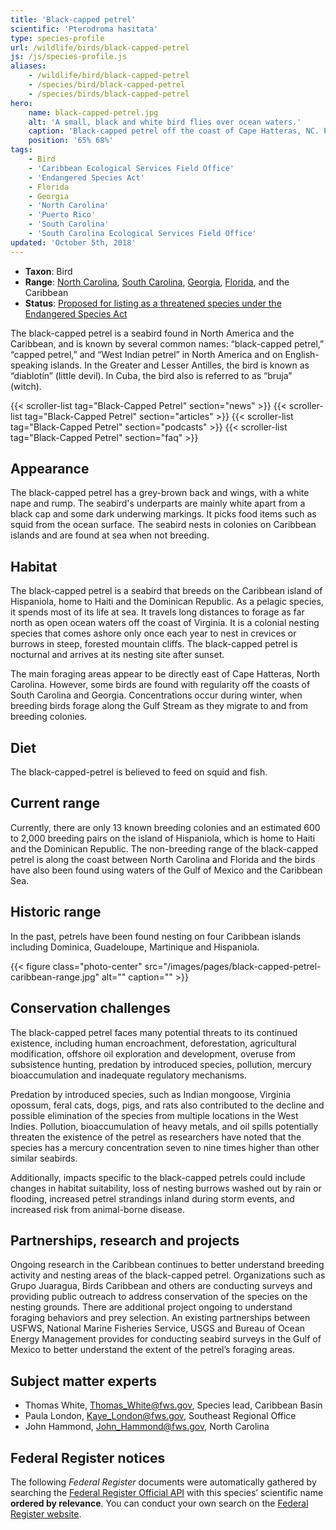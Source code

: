 ```yaml
---
title: 'Black-capped petrel'
scientific: 'Pterodroma hasitata'
type: species-profile
url: /wildlife/birds/black-capped-petrel
js: /js/species-profile.js
aliases:
    - /wildlife/bird/black-capped-petrel
    - /species/bird/black-capped-petrel
    - /species/birds/black-capped-petrel
hero:
    name: black-capped-petrel.jpg
    alt: 'A small, black and white bird flies over ocean waters.'
    caption: 'Black-capped petrel off the coast of Cape Hatteras, NC. Photo © Brian Patteson, used with permission.'
    position: '65% 68%'
tags:
    - Bird
    - 'Caribbean Ecological Services Field Office'
    - 'Endangered Species Act'
    - Florida
    - Georgia
    - 'North Carolina'
    - 'Puerto Rico'
    - 'South Carolina'
    - 'South Carolina Ecological Services Field Office'
updated: 'October 5th, 2018'
---
```


- **Taxon**: Bird
- **Range**: [North Carolina](/north-carolina), [South Carolina](/south-carolina), [Georgia](/georgia), [Florida](/florida), and the Caribbean
- **Status**: [Proposed for listing as a threatened species under the Endangered Species Act](/news/2018/10/us-fish-and-wildlife-service-proposes-endangered-species-act-protection-for-little-devil-caribbean-seabird/)

The black-capped petrel is a seabird found in North America and the Caribbean, and is known by several common names: “black-capped petrel,” “capped petrel,” and “West Indian petrel” in North America and on English-speaking islands.  In the Greater and Lesser Antilles, the bird is known as “diablotín” (little devil).  In Cuba, the bird also is referred to as “bruja” (witch).

{{< scroller-list tag="Black-Capped Petrel" section="news" >}}
{{< scroller-list tag="Black-Capped Petrel" section="articles" >}}
{{< scroller-list tag="Black-Capped Petrel" section="podcasts" >}}
{{< scroller-list tag="Black-Capped Petrel" section="faq" >}}

## Appearance

The black-capped petrel has a grey-brown back and wings, with a white nape and rump.  The seabird's underparts are mainly white apart from a black cap and some dark underwing markings.  It picks food items such as squid from the ocean surface.  The seabird nests in colonies on Caribbean islands and are found at sea when not breeding.

## Habitat

The black-capped petrel is a seabird that breeds on the Caribbean island of Hispaniola, home to Haiti and the Dominican Republic. As a pelagic species, it spends most of its life at sea. It travels long distances to forage as far north as open ocean waters off the coast of Virginia.  It is a colonial nesting species that  comes ashore only once each year to nest in crevices or burrows in steep, forested mountain cliffs. The black-capped petrel is nocturnal and arrives at its nesting site after sunset.

The main foraging areas appear to be directly east of Cape Hatteras, North Carolina. However, some birds are found with regularity off the coasts of South Carolina and Georgia. Concentrations occur during winter, when breeding birds forage along the Gulf Stream as they migrate to and from breeding colonies.

## Diet

The black-capped-petrel is believed to feed on squid and fish.

## Current range

Currently, there are only 13 known breeding colonies and an estimated 600 to 2,000 breeding pairs on the island of Hispaniola, which is home to Haiti and the Dominican Republic.  The non-breeding range of the black-capped petrel is along the coast between North Carolina and Florida and the birds have also been found using waters of the Gulf of Mexico and the Caribbean Sea.

## Historic range

In the past, petrels have been found nesting on four Caribbean islands including Dominica, Guadeloupe, Martinique and Hispaniola.

{{< figure class="photo-center" src="/images/pages/black-capped-petrel-caribbean-range.jpg" alt="" caption="" >}}

## Conservation challenges

The black-capped petrel faces many potential threats to its continued existence, including human encroachment, deforestation, agricultural modification, offshore oil exploration and development, overuse from subsistence hunting, predation by introduced species, pollution, mercury bioaccumulation and inadequate regulatory mechanisms.

Predation by introduced species, such as Indian mongoose, Virginia opossum, feral cats, dogs, pigs, and rats also contributed to the decline and possible elimination of the species from multiple locations in the West Indies.  Pollution, bioaccumulation of heavy metals, and oil spills potentially threaten the existence of the petrel as researchers have noted that the species has a mercury concentration seven to nine times higher than other similar seabirds.

Additionally, impacts specific to the black-capped petrels could include changes in habitat suitability, loss of nesting burrows washed out by rain or flooding, increased petrel strandings inland during storm events, and increased risk from animal-borne disease.

## Partnerships, research and projects

Ongoing research in the Caribbean continues to better understand breeding activity and nesting areas of the black-capped petrel.  Organizations such as Grupo Juaragua, Birds Caribbean and others are conducting surveys and providing public outreach to address conservation of the species on the nesting grounds.  There are additional project ongoing to understand foraging behaviors and prey selection.  An existing partnerships between USFWS, National Marine Fisheries Service, USGS and Bureau of Ocean Energy Management provides for conducting seabird surveys in the Gulf of Mexico to better understand the extent of the petrel’s foraging areas.

## Subject matter experts

- Thomas White, [Thomas_White@fws.gov](mailto:Thomas_White@fws.gov), Species lead, Caribbean Basin
- Paula London, [Kaye_London@fws.gov](mailto:Kaye_London@fws.gov), Southeast Regional Office
- John Hammond, [John_Hammond@fws.gov](mailto:John_Hammond@fws.gov), North Carolina

## Federal Register notices

The following *Federal Register* documents were automatically gathered by searching the [Federal Register Official API](https://www.federalregister.gov/blog/learn/developers) with this species’ scientific name **ordered by relevance**. You can conduct your own search on the [Federal Register website](https://www.federalregister.gov/articles/search).
